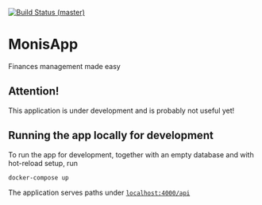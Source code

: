 [![Build Status (master)](https://travis-ci.com/monisapp/api.svg?branch=master)](https://travis-ci.com/monisapp/api)

# MonisApp

Finances management made easy

## Attention!

This application is under development and is probably not useful yet!

## Running the app locally for development

To run the app for development, together with an empty database and with hot-reload setup, run

```bash
docker-compose up
```

The application serves paths under [`localhost:4000/api`](http://localhost:4000/api)
